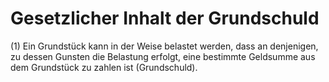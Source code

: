 # Gesetzlicher Inhalt der Grundschuld

(1) Ein Grundstück kann in der Weise belastet werden, dass an denjenigen, zu dessen Gunsten die Belastung erfolgt, eine bestimmte Geldsumme aus dem Grundstück zu zahlen ist (Grundschuld).